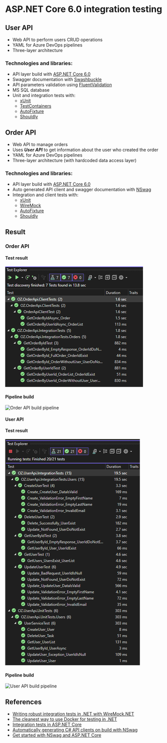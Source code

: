 # ASP.NET Core 6.0 integration testing

## User API

- Web API to perform users CRUD operations
- YAML for Azure DevOps pipelines
- Three-layer architecture

### Technologies and libraries:

- API layer build with [ASP.NET Core 6.0](https://learn.microsoft.com/en-us/aspnet/core/release-notes/aspnetcore-6.0?view=aspnetcore-6.0)
- Swagger documentation with [Swashbuckle](https://github.com/domaindrivendev/Swashbuckle.AspNetCore)
- API parameters validation using [FluentValidation](https://docs.fluentvalidation.net/en/latest/)
- MS SQL database
- Unit and integration tests with:
  - [xUnit](https://github.com/xunit/xunit)
  - [TestContainers](https://github.com/testcontainers/testcontainers-dotnet)
  - [AutoFixture](https://github.com/AutoFixture/AutoFixture)
  - [Shouldly](https://github.com/shouldly/shouldly)

## Order API

- Web API to manage orders
- Uses **_User API_** to get information about the user who created the order
- YAML for Azure DevOps pipelines
- Three-layer architecture (with hardcoded data access layer)

### Technologies and libraries:

- API layer build with [ASP.NET Core 6.0](https://learn.microsoft.com/en-us/aspnet/core/release-notes/aspnetcore-6.0?view=aspnetcore-6.0)
- Auto generated API client and swagger documentation with [NSwag](https://github.com/RicoSuter/NSwag)
- Integration and client tests with:
  - [xUnit](https://github.com/xunit/xunit)
  - [WireMock](https://github.com/WireMock-Net/WireMock.Net)
  - [AutoFixture](https://github.com/AutoFixture/AutoFixture)
  - [Shouldly](https://github.com/shouldly/shouldly)

## Result

### Order API

#### Test result

![Order API test](images/order_api_test_result.png?raw=true "Order API tests")

#### Pipeline build

![Order API build pipeline](order_api_pipline_build_result.png?raw=true "Order API build pipeline")

#### User API

#### Test result

![User API tests](images/user_api_test_result.png?raw=true "User API tests")

#### Pipeline build

![User API build pipeline](user_api_pipline_build_result.png?raw=true "User API build pipeline")

## References

- [Writing robust integration tests in .NET with WireMock.NET](https://www.youtube.com/watch?v=YU3ohofu6UU&ab_channel=NickChapsas)
- [The cleanest way to use Docker for testing in .NET](https://www.youtube.com/watch?v=8IRNC7qZBmk&ab_channel=NickChapsas)
- [Integration tests in ASP.NET Core](https://learn.microsoft.com/en-us/aspnet/core/test/integration-tests?view=aspnetcore-6.0)
- [Automatically generating C# API clients on build with NSwag](https://blog.sanderaernouts.com/autogenerate-csharp-api-client-with-nswag)
- [Get started with NSwag and ASP.NET Core](https://learn.microsoft.com/en-us/aspnet/core/tutorials/getting-started-with-nswag?view=aspnetcore-6.0&tabs=visual-studio)
